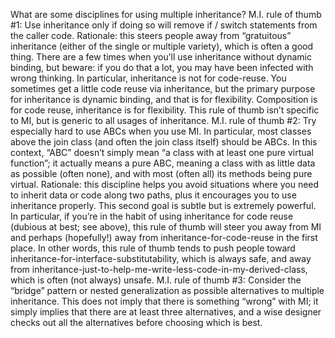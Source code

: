 <p>What are some disciplines for using multiple inheritance? M.I. rule of thumb #1: Use inheritance only if doing so will remove if / switch statements from the caller code. Rationale: this steers people away from &ldquo;gratuitous&rdquo; inheritance (either of the single or multiple variety), which is often a good thing. There are a few times when you&rsquo;ll use inheritance without dynamic binding, but beware: if you do that a lot, you may have been infected with wrong thinking. In particular, inheritance is not for code-reuse. You sometimes get a little code reuse via inheritance, but the primary purpose for inheritance is dynamic binding, and that is for flexibility. Composition is for code reuse, inheritance is for flexibility. This rule of thumb isn&rsquo;t specific to MI, but is generic to all usages of inheritance. M.I. rule of thumb #2: Try especially hard to use ABCs when you use MI. In particular, most classes above the join class (and often the join class itself) should be ABCs. In this context, &ldquo;ABC&rdquo; doesn&rsquo;t simply mean &ldquo;a class with at least one pure virtual function&rdquo;; it actually means a pure ABC, meaning a class with as little data as possible (often none), and with most (often all) its methods being pure virtual. Rationale: this discipline helps you avoid situations where you need to inherit data or code along two paths, plus it encourages you to use inheritance properly. This second goal is subtle but is extremely powerful. In particular, if you&rsquo;re in the habit of using inheritance for code reuse (dubious at best; see above), this rule of thumb will steer you away from MI and perhaps (hopefully!) away from inheritance-for-code-reuse in the first place. In other words, this rule of thumb tends to push people toward inheritance-for-interface-substitutability, which is always safe, and away from inheritance-just-to-help-me-write-less-code-in-my-derived-class, which is often (not always) unsafe. M.I. rule of thumb #3: Consider the &ldquo;bridge&rdquo; pattern or nested generalization as possible alternatives to multiple inheritance. This does not imply that there is something &ldquo;wrong&rdquo; with MI; it simply implies that there are at least three alternatives, and a wise designer checks out all the alternatives before choosing which is best.</p>